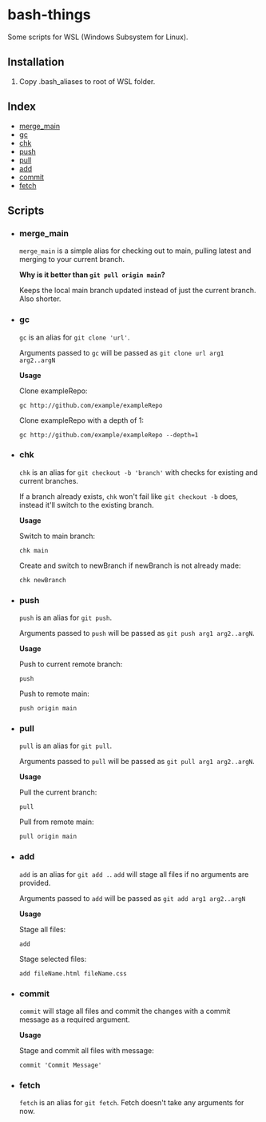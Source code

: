 # bash-things

Some scripts for WSL (Windows Subsystem for Linux).

## Installation
1. Copy .bash_aliases to root of WSL folder.

## Index
- [merge_main](#merge_main)
- [gc](#gc)
- [chk](#chk)
- [push](#push)
- [pull](#pull)
- [add](#add)
- [commit](#commit)
- [fetch](#fetch)

## Scripts

- ### merge_main
  `merge_main` is a simple alias for checking out to main, pulling latest and merging to your current branch.

  **Why is it better than `git pull origin main`?**

  Keeps the local main branch updated instead of just the current branch. Also shorter.

- ### gc
  `gc` is an alias for `git clone 'url'`.

  Arguments passed to `gc` will be passed as `git clone url arg1 arg2..argN`

  **Usage**

  Clone exampleRepo:

  ```
  gc http://github.com/example/exampleRepo
  ```

  Clone exampleRepo with a depth of 1:

  ```
  gc http://github.com/example/exampleRepo --depth=1
  ```

- ### chk
  `chk` is an alias for `git checkout -b 'branch'` with checks for existing and current branches.

  If a branch already exists, `chk` won't fail like `git checkout -b` does, instead it'll switch to the existing branch.

  **Usage**

  Switch to main branch:

  ```
  chk main
  ```

  Create and switch to newBranch if newBranch is not already made:

  ```
  chk newBranch
  ```

- ### push
  `push` is an alias for `git push`.

  Arguments passed to `push` will be passed as `git push arg1 arg2..argN`.

  **Usage**

  Push to current remote branch:

  ```
  push
  ```

  Push to remote main:

  ```
  push origin main
  ```

- ### pull
  `pull` is an alias for `git pull`.

  Arguments passed to `pull` will be passed as `git pull arg1 arg2..argN`.

  **Usage**

  Pull the current branch: 

  ```
  pull
  ```

  Pull from remote main:

  ```
  pull origin main
  ```

- ### add
  `add` is an alias for `git add .`. `add` will stage all files if no arguments are provided.

  Arguments passed to `add` will be passed as `git add arg1 arg2..argN`

  **Usage**

  Stage all files:

  ```
  add
  ```

  Stage selected files:

  ```
  add fileName.html fileName.css
  ```

- ### commit
  `commit` will stage all files and commit the changes with a commit message as a required argument.

  **Usage**

  Stage and commit all files with message:

  ```
  commit 'Commit Message'
  ```

- ### fetch
  `fetch` is an alias for `git fetch`. Fetch doesn't take any arguments for now.
